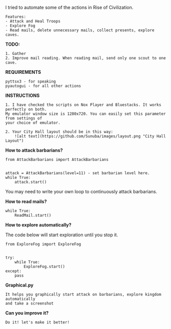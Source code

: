 I tried to automate some of the actions in Rise of Civilization.

    Features:
    - Attack and Heal Troops
    - Explore Fog
    - Read mails, delete unnecessary mails, collect presents, explore caves.


**TODO:**

    1. Gather
    2. Improve mail reading. When reading mail, send only one scout to one cave.
    

**REQUIREMENTS**

    pyttsx3 - for speaking
    pyautogui - for all other actions


**INSTRUCTIONS** 
   
    1. I have checked the scripts on Nox Player and Bluestacks. It works perfectly on both.
    My emulator window size is 1280x720. You can easily set this parameter from settings of
    your choice of emulator.
    
    2. Your City Hall layout should be in this way:
        ![alt text](https://github.com/Sunuba/images/layout.png "City Hall Layout")


**How to attack barbarians?**

    from AttackBarbarians import AttackBarbarians
    
    
    attack = AttackBarbarians(level=11) - set barbarian level here.
    while True:
        attack.start()
    
    
You may need to write your own loop to continuously attack barbarians.

**How to read mails?**
    
    
    
    
    while True:
        ReadMail.start()

**How to explore automatically?**

The code below will start exploration until you stop it.

    from ExploreFog import ExploreFog
    
    
    try:
        while True:
            ExploreFog.start()
    except:
        pass


**Graphical.py**

    It helps you graphically start attack on barbarians, explore kingdom automatically
    and take a screenshot
    

**Can you improve it?**
    
    Do it! let's make it better!